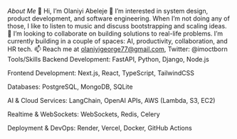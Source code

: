 _About Me_
👋 Hi, I’m Olaniyi Abeleje
👀 I’m interested in system design, product development, and software engineering.
When I’m not doing any of those, I like to listen to music and discuss bootstrapping and scaling ideas.
💞️ I’m looking to collaborate on building solutions to real-life problems. I’m currently building in a couple of spaces: AI, productivity, collaboration, and HR tech.
📫 Reach me at olaniyigeorge77@gmail.com, Twitter: @imoctborn
Tools/Skills
Backend Development:
FastAPI, Python, Django, Node.js

Frontend Development:
Next.js, React, TypeScript, TailwindCSS

Databases:
PostgreSQL, MongoDB, SQLite

AI & Cloud Services:
LangChain, OpenAI APIs, AWS (Lambda, S3, EC2)

Realtime & WebSockets:
WebSockets, Redis, Celery

Deployment & DevOps:
Render, Vercel, Docker, GitHub Actions
